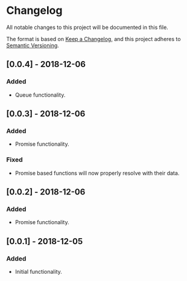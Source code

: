 # Changelog
All notable changes to this project will be documented in this file.

The format is based on [Keep a Changelog](https://keepachangelog.com/en/1.0.0/),
and this project adheres to [Semantic Versioning](https://semver.org/spec/v2.0.0.html).

## [0.0.4] - 2018-12-06
### Added
- Queue functionality.

## [0.0.3] - 2018-12-06
### Added
- Promise functionality.

### Fixed
- Promise based functions will now properly resolve with their data.

## [0.0.2] - 2018-12-06
### Added
- Promise functionality.

## [0.0.1] - 2018-12-05
### Added
- Initial functionality.
